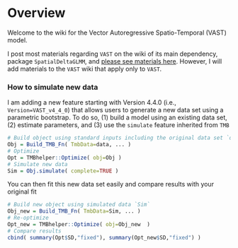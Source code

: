 # Overview
Welcome to the wiki for the Vector Autoregressive Spatio-Temporal (VAST) model.

I post most materials regarding `VAST` on the wiki of its main dependency, package `SpatialDeltaGLMM`, and [please see materials here](https://github.com/nwfsc-assess/geostatistical_delta-GLMM/wiki).  However, I will add materials to the `VAST` wiki that apply only to `VAST`.

### How to simulate new data

I am adding a new feature starting with Version 4.4.0 (i.e., `Version=VAST_v4_4_0`) that allows users to generate a new data set using a parametric bootstrap.  To do so, (1) build a model using an existing data set, (2) estimate parameters, and (3) use the `simulate` feature inherited from `TMB`

```R
# Build object using standard inputs including the original data set `data`
Obj = Build_TMB_Fn( TmbData=data, ... )
# Optimize
Opt = TMBhelper::Optimize( obj=Obj )
# Simulate new data
Sim = Obj.simulate( complete=TRUE )
```

You can then fit this new data set easily and compare results with your original fit
```R
# Build new object using simulated data `Sim`
Obj_new = Build_TMB_Fn( TmbData=Sim, ... )
# Re-optimize
Opt_new = TMBhelper::Optimize( obj=Obj_new  )
# Compare results
cbind( summary(Opt$SD,"fixed"), summary(Opt_new$SD,"fixed") )
```

